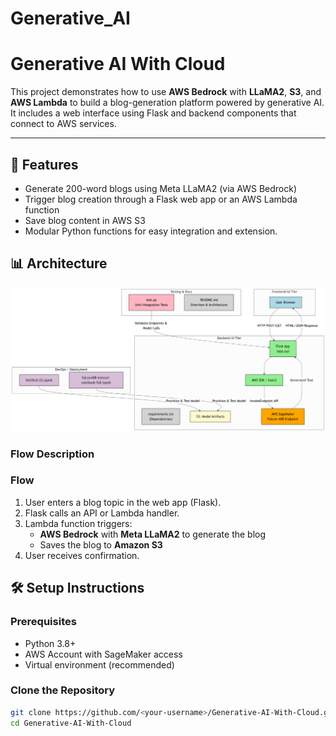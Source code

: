 # Generative_AI

# Generative AI With Cloud

This project demonstrates how to use **AWS Bedrock** with **LLaMA2**, **S3**, and **AWS Lambda** to build a blog-generation platform powered by generative AI. It includes a web interface using Flask and backend components that connect to AWS services.

---

## 🧠 Features

- Generate 200-word blogs using Meta LLaMA2 (via AWS Bedrock)
- Trigger blog creation through a Flask web app or an AWS Lambda function
- Save blog content in AWS S3
- Modular Python functions for easy integration and extension.

## 📊 Architecture

![Architecture for Blog Generation](./diagram.png)
### Flow Description

### Flow

1. User enters a blog topic in the web app (Flask).
2. Flask calls an API or Lambda handler.
3. Lambda function triggers:
    - **AWS Bedrock** with **Meta LLaMA2** to generate the blog
    - Saves the blog to **Amazon S3**
4. User receives confirmation.
## 🛠️ Setup Instructions

### Prerequisites

- Python 3.8+
- AWS Account with SageMaker access
- Virtual environment (recommended)

### Clone the Repository

```bash
git clone https://github.com/<your-username>/Generative-AI-With-Cloud.git
cd Generative-AI-With-Cloud


